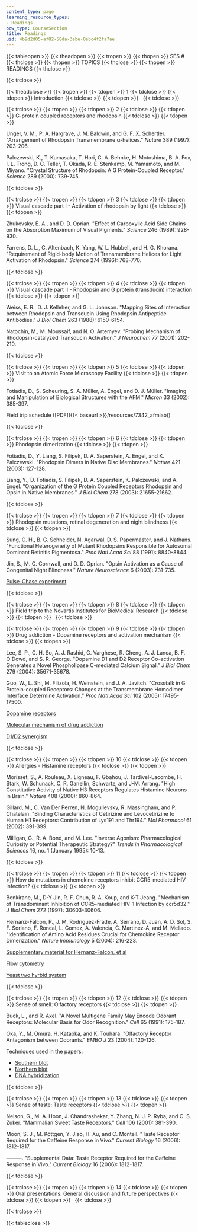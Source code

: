 ```yaml
---
content_type: page
learning_resource_types:
- Readings
ocw_type: CourseSection
title: Readings
uid: 4b9d2d05-af82-58da-3ebe-0ebc4f2fa7ae
---
```


{{< tableopen >}}
{{< theadopen >}}
{{< tropen >}}
{{< thopen >}}
SES #
{{< thclose >}}
{{< thopen >}}
TOPICS
{{< thclose >}}
{{< thopen >}}
READINGS
{{< thclose >}}

{{< trclose >}}

{{< theadclose >}}
{{< tropen >}}
{{< tdopen >}}
1
{{< tdclose >}}
{{< tdopen >}}
Introduction
{{< tdclose >}}
{{< tdopen >}}
 
{{< tdclose >}}

{{< trclose >}}
{{< tropen >}}
{{< tdopen >}}
2
{{< tdclose >}}
{{< tdopen >}}
G-protein coupled receptors and rhodopsin
{{< tdclose >}}
{{< tdopen >}}


Unger, V. M., P. A. Hargrave, J. M. Baldwin, and G. F. X. Schertler. "Arrangement of Rhodopsin Transmembrane α-helices." _Nature_ 389 (1997): 203-206.

Palczewski, K., T. Kumasaka, T. Hori, C. A. Behnke, H. Motoshima, B. A. Fox, I. L. Trong, D. C. Teller, T. Okada, R. E. Stenkamp, M. Yamamoto, and M. Miyano. "Crystal Structure of Rhodopsin: A G Protein-Coupled Receptor." _Science_ 289 (2000): 739-745.


{{< tdclose >}}

{{< trclose >}}
{{< tropen >}}
{{< tdopen >}}
3
{{< tdclose >}}
{{< tdopen >}}
Visual cascade part I - Activation of rhodopsin by light
{{< tdclose >}}
{{< tdopen >}}


Zhukovsky, E. A., and D. D. Oprian. "Effect of Carboxylic Acid Side Chains on the Absorption Maximum of Visual Pigments." _Science_ 246 (1989): 928-930.

Farrens, D. L., C. Altenbach, K. Yang, W. L. Hubbell, and H. G. Khorana. "Requirement of Rigid-body Motion of Transmembrane Helices for Light Activation of Rhodopsin." _Science_ 274 (1996): 768-770.


{{< tdclose >}}

{{< trclose >}}
{{< tropen >}}
{{< tdopen >}}
4
{{< tdclose >}}
{{< tdopen >}}
Visual cascade part II - Rhodopsin and G protein (transducin) interaction
{{< tdclose >}}
{{< tdopen >}}


Weiss, E. R., D. J. Kelleher, and G. L. Johnson. "Mapping Sites of Interaction between Rhodopsin and Transducin Using Rhodopsin Antipeptide Antibodies." _J Biol Chem_ 263 (1988): 6150-6154.

Natochin, M., M. Moussaif, and N. O. Artemyev. "Probing Mechanism of Rhodopsin-catalyzed Transducin Activation." _J Neurochem_ 77 (2001): 202-210.


{{< tdclose >}}

{{< trclose >}}
{{< tropen >}}
{{< tdopen >}}
5
{{< tdclose >}}
{{< tdopen >}}
Visit to an Atomic Force Microscopy Facility
{{< tdclose >}}
{{< tdopen >}}


Fotiadis, D., S. Scheuring, S. A. Müller, A. Engel, and D. J. Müller. "Imaging and Manipulation of Biological Structures with the AFM." _Micron_ 33 (2002): 385-397.

Field trip schedule ([PDF]({{< baseurl >}}/resources/7342_afmlab))


{{< tdclose >}}

{{< trclose >}}
{{< tropen >}}
{{< tdopen >}}
6
{{< tdclose >}}
{{< tdopen >}}
Rhodopsin dimerization
{{< tdclose >}}
{{< tdopen >}}


Fotiadis, D., Y. Liang, S. Filipek, D. A. Saperstein, A. Engel, and K. Palczewski. "Rhodopsin Dimers in Native Disc Membranes." _Nature_ 421 (2003): 127-128.

Liang, Y., D. Fotiadis, S. Filipek, D. A. Saperstein, K. Palczewski, and A. Engel. "Organization of the G Protein Coupled Receptors Rhodopsin and Opsin in Native Membranes." _J Biol Chem_ 278 (2003): 21655-21662.


{{< tdclose >}}

{{< trclose >}}
{{< tropen >}}
{{< tdopen >}}
7
{{< tdclose >}}
{{< tdopen >}}
Rhodopsin mutations, retinal degeneration and night blindness
{{< tdclose >}}
{{< tdopen >}}


Sung, C. H., B. G. Schneider, N. Agarwal, D. S. Papermaster, and J. Nathans. "Functional Heterogeneity of Mutant Rhodopsins Responsible for Autosomal Dominant Retinitis Pigmentosa." _Proc Natl Acad Sci_ 88 (1991): 8840-8844.

Jin, S., M. C. Cornwall, and D. D. Oprian. "Opsin Activation as a Cause of Congenital Night Blindness." _Nature Neuroscience_ 6 (2003): 731-735.

[Pulse-Chase experiment](http://www.sumanasinc.com/webcontent/animations/content/pulsechase/pulsechase.html)


{{< tdclose >}}

{{< trclose >}}
{{< tropen >}}
{{< tdopen >}}
8
{{< tdclose >}}
{{< tdopen >}}
Field trip to the Novartis Institutes for BioMedical Research
{{< tdclose >}}
{{< tdopen >}}
 
{{< tdclose >}}

{{< trclose >}}
{{< tropen >}}
{{< tdopen >}}
9
{{< tdclose >}}
{{< tdopen >}}
Drug addiction - Dopamine receptors and activation mechanism
{{< tdclose >}}
{{< tdopen >}}


Lee, S. P., C. H. So, A. J. Rashid, G. Varghese, R. Cheng, A. J. Lanca, B. F. O'Dowd, and S. R. George. "Dopamine D1 and D2 Receptor Co-activation Generates a Novel Phospholipase C-mediated Calcium Signal." _J Biol Chem_ 279 (2004): 35671-35678.

Guo, W., L. Shi, M. Filizola, H. Weinstein, and J. A. Javitch. "Crosstalk in G Protein-coupled Receptors: Changes at the Transmembrane Homodimer Interface Determine Activation." _Proc Natl Acad Sci_ 102 (2005): 17495-17500.

[Dopamine receptors](http://www.williams.edu/imput/synapse/pages/III.html)

[Molecular mechanism of drug addiction](http://www.jneurosci.org/content/12/7/2439.full.pdf)

[D1/D2 synergism](http://stke.sciencemag.org/cgi/content/full/sigtrans;2004/255/pe50)


{{< tdclose >}}

{{< trclose >}}
{{< tropen >}}
{{< tdopen >}}
10
{{< tdclose >}}
{{< tdopen >}}
Allergies - Histamine receptors
{{< tdclose >}}
{{< tdopen >}}


Morisset, S., A. Rouleau, X. Ligneau, F. Gbahou, J. Tardivel-Lacombe, H. Stark, W. Schunack, C. R. Ganellin, Schwartz, and J-M. Arrang. "High Constitutive Activity of Native H3 Receptors Regulates Histamine Neurons in Brain." _Nature_ 408 (2000): 860-864.

Gillard, M., C. Van Der Perren, N. Moguilevsky, R. Massingham, and P. Chatelain. "Binding Characteristics of Cetirizine and Levocetirizine to Human H1 Receptors: Contribution of Lys191 and Thr194." _Mol Pharmacol_ 61 (2002): 391-399.

Milligan, G., R. A. Bond, and M. Lee. "Inverse Agonism: Pharmacological Curiosity or Potential Therapeutic Strategy?" _Trends in Pharmacological Sciences_ 16, no. 1 (January 1995): 10-13.


{{< tdclose >}}

{{< trclose >}}
{{< tropen >}}
{{< tdopen >}}
11
{{< tdclose >}}
{{< tdopen >}}
How do mutations in chemokine receptors inhibit CCR5-mediated HIV infection?
{{< tdclose >}}
{{< tdopen >}}


Benkirane, M., D-Y Jin, R. F. Chun, R. A. Koup, and K-T Jeang. "Mechanism of Transdominant Inhibition of CCR5-mediated HIV-1 Infection by ccr5d32." _J Biol Chem_ 272 (1997): 30603-30606.

Hernanz-Falcon, P., J. M. Rodriguez-Frade, A. Serrano, D. Juan, A. D. Sol, S. F. Soriano, F. Roncal, L. Gomez, A. Valencia, C. Martinez-A, and M. Mellado. "Identification of Amino Acid Residues Crucial for Chemokine Receptor Dimerization." _Nature Immunology_ 5 (2004): 216-223.

[Supplementary material for Hernanz-Falcon, et al](http://www.nature.com/ni/journal/v5/n2/suppinfo/ni1027_S1.html)

[Flow cytometry](http://unsolvedmysteries.oregonstate.edu/flow_06)

[Yeast two hyrbid system](http://www.sumanasinc.com/webcontent/anisamples/molecularbiology/yeasttwohybrid.html)


{{< tdclose >}}

{{< trclose >}}
{{< tropen >}}
{{< tdopen >}}
12
{{< tdclose >}}
{{< tdopen >}}
Sense of smell: Olfactory receptors
{{< tdclose >}}
{{< tdopen >}}


Buck, L., and R. Axel. "A Novel Multigene Family May Encode Odorant Receptors: Molecular Basis for Odor Recognition." _Cell_ 65 (1991): 175-187.

Oka, Y., M. Omura, H. Kataoka, and K. Touhara. "Olfactory Receptor Antagonism between Odorants." _EMBO J_ 23 (2004): 120-126.

Techniques used in the papers:

*   [Southern blot](http://www.bio.davidson.edu/genomics/method/Southernblot.html)
*   [Northern blot](http://www.escience.ws/b572/L13/north.html)
*   [DNA hybridization](http://www.cliffsnotes.com/sciences/biology/biochemistry-ii/molecular-cloning-of-dna/dna-hybridization)


{{< tdclose >}}

{{< trclose >}}
{{< tropen >}}
{{< tdopen >}}
13
{{< tdclose >}}
{{< tdopen >}}
Sense of taste: Taste receptors
{{< tdclose >}}
{{< tdopen >}}


Nelson, G., M. A. Hoon, J. Chandrashekar, Y. Zhang, N. J. P. Ryba, and C. S. Zuker. "Mammalian Sweet Taste Receptors." _Cell_ 106 (2001): 381-390.

Moon, S. J., M. Köttgen, Y. Jiao, H. Xu, and C. Montell. "Taste Receptor Required for the Caffeine Response in Vivo." _Current Biology_ 16 (2006): 1812-1817.

———. "Supplemental Data: Taste Receptor Required for the Caffeine Response in Vivo." _Current Biology_ 16 (2006): 1812-1817.


{{< tdclose >}}

{{< trclose >}}
{{< tropen >}}
{{< tdopen >}}
14
{{< tdclose >}}
{{< tdopen >}}
Oral presentations: General discussion and future perspectives
{{< tdclose >}}
{{< tdopen >}}
 
{{< tdclose >}}

{{< trclose >}}

{{< tableclose >}}